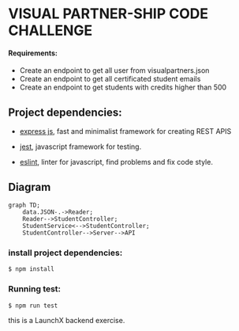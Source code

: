 
# VISUAL PARTNER-SHIP CODE CHALLENGE


#### Requirements:

- Create an endpoint to get all user from visualpartners.json
- Create an endpoint to get all certificated student emails
- Create an endpoint to get students with credits higher than 500




## Project dependencies:

- [express js](https://expressjs.com/), fast and minimalist framework for creating REST APIS

- [jest](https://jestjs.io/), javascript framework for testing.

- [eslint](https://eslint.org/), linter for javascript, find problems and fix code style.
## Diagram
```mermaid
graph TD;
    data.JSON-.->Reader;
    Reader-->StudentController;
    StudentService<-->StudentController;
    StudentController-->Server-->API
```

### install project dependencies:

```
$ npm install 
```


### Running test:

```
$ npm run test
```





this is a LaunchX backend exercise.

